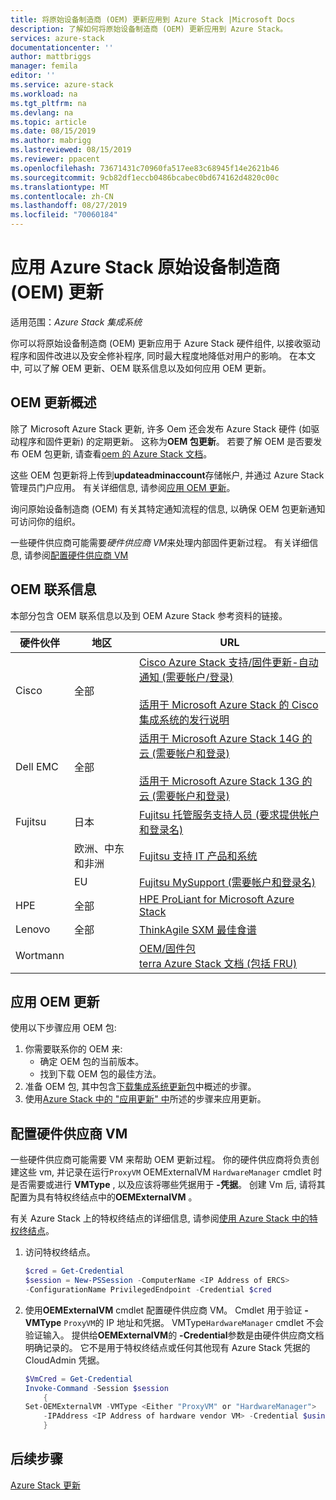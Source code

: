 ```yaml
---
title: 将原始设备制造商 (OEM) 更新应用到 Azure Stack |Microsoft Docs
description: 了解如何将原始设备制造商 (OEM) 更新应用到 Azure Stack。
services: azure-stack
documentationcenter: ''
author: mattbriggs
manager: femila
editor: ''
ms.service: azure-stack
ms.workload: na
ms.tgt_pltfrm: na
ms.devlang: na
ms.topic: article
ms.date: 08/15/2019
ms.author: mabrigg
ms.lastreviewed: 08/15/2019
ms.reviewer: ppacent
ms.openlocfilehash: 73671431c70960fa517ee83c68945f14e2621b46
ms.sourcegitcommit: 9cb82df1eccb0486bcabec0bd674162d4820c00c
ms.translationtype: MT
ms.contentlocale: zh-CN
ms.lasthandoff: 08/27/2019
ms.locfileid: "70060184"
---
```

# <a name="apply-azure-stack-original-equipment-manufacturer-oem-updates"></a>应用 Azure Stack 原始设备制造商 (OEM) 更新

适用范围：*Azure Stack 集成系统*

你可以将原始设备制造商 (OEM) 更新应用于 Azure Stack 硬件组件, 以接收驱动程序和固件改进以及安全修补程序, 同时最大程度地降低对用户的影响。 在本文中, 可以了解 OEM 更新、OEM 联系信息以及如何应用 OEM 更新。

## <a name="overview-of-oem-updates"></a>OEM 更新概述

除了 Microsoft Azure Stack 更新, 许多 Oem 还会发布 Azure Stack 硬件 (如驱动程序和固件更新) 的定期更新。 这称为**OEM 包更新**。 若要了解 OEM 是否要发布 OEM 包更新, 请查看[oem 的 Azure Stack 文档](#oem-contact-information)。

这些 OEM 包更新将上传到**updateadminaccount**存储帐户, 并通过 Azure Stack 管理员门户应用。 有关详细信息, 请参阅[应用 OEM 更新](#apply-oem-updates)。

询问原始设备制造商 (OEM) 有关其特定通知流程的信息, 以确保 OEM 包更新通知可访问你的组织。

一些硬件供应商可能需要*硬件供应商 VM*来处理内部固件更新过程。 有关详细信息, 请参阅[配置硬件供应商 VM](#configure-hardware-vendor-vm)

## <a name="oem-contact-information"></a>OEM 联系信息 

本部分包含 OEM 联系信息以及到 OEM Azure Stack 参考资料的链接。

| 硬件伙伴 | 地区 | URL |
|------------------|--------|-------------------------------------------------------------------------------------------------------------------------------------------------------------------------------------------------------------------------------------------------------------------------------------------------------------------------------------------|
| Cisco | 全部 | [Cisco Azure Stack 支持/固件更新-自动通知 (需要帐户/登录)](https://software.cisco.com/download/redirect?i=!y&mdfid=283862063&softwareid=286320368&release=1.0(0)&os=)<br><br>[适用于 Microsoft Azure Stack 的 Cisco 集成系统的发行说明](https://www.cisco.com/c/en/us/support/servers-unified-computing/ucs-c-series-rack-mount-ucs-managed-server-software/products-release-notes-list.html) |
| Dell EMC | 全部 | [适用于 Microsoft Azure Stack 14G 的云 (需要帐户和登录)](https://support.emc.com/downloads/44615_Cloud-for-Microsoft-Azure-Stack-14G)<br><br>[适用于 Microsoft Azure Stack 13G 的云 (需要帐户和登录)](https://support.emc.com/downloads/42238_Cloud-for-Microsoft-Azure-Stack-13G) |
| Fujitsu | 日本 | [Fujitsu 托管服务支持人员 (要求提供帐户和登录名)](https://eservice.fujitsu.com/supportdesk-web/) |
|  | 欧洲、中东和非洲 | [Fujitsu 支持 IT 产品和系统](https://support.ts.fujitsu.com/IndexContact.asp?lng=COM&ln=no&LC=del) |
|  | EU | [Fujitsu MySupport (需要帐户和登录名)](https://support.ts.fujitsu.com/IndexMySupport.asp) |
| HPE | 全部 | [HPE ProLiant for Microsoft Azure Stack](http://www.hpe.com/info/MASupdates) |
| Lenovo | 全部 | [ThinkAgile SXM 最佳食谱](https://datacentersupport.lenovo.com/us/en/solutions/ht505122)
| Wortmann |  | [OEM/固件包](https://drive.terracloud.de/dl/fiTdTb66mwDAJWgUXUW8KNsd/OEM)<br>[terra Azure Stack 文档 (包括 FRU)](https://drive.terracloud.de/dl/fiWGZwCySZSQyNdykXCFiVCR/TerraAzSDokumentation)

## <a name="apply-oem-updates"></a>应用 OEM 更新

使用以下步骤应用 OEM 包:

1. 你需要联系你的 OEM 来:
      - 确定 OEM 包的当前版本。  
      - 找到下载 OEM 包的最佳方法。  
2. 准备 OEM 包, 其中包含[下载集成系统更新包](azure-stack-servicing-policy.md)中概述的步骤。
3. 使用[Azure Stack 中的 "应用更新" 中](azure-stack-apply-updates.md)所述的步骤来应用更新。

## <a name="configure-hardware-vendor-vm"></a>配置硬件供应商 VM

一些硬件供应商可能需要 VM 来帮助 OEM 更新过程。 你的硬件供应商将负责创建这些 vm, 并记录在运行`ProxyVM` OEMExternalVM `HardwareManager` cmdlet 时是否需要或进行 **VMType** , 以及应该将哪些凭据用于 **-凭据**。 创建 Vm 后, 请将其配置为具有特权终结点中的**OEMExternalVM** 。

有关 Azure Stack 上的特权终结点的详细信息, 请参阅[使用 Azure Stack 中的特权终结点](azure-stack-privileged-endpoint.md)。

1.  访问特权终结点。

    ```powershell  
    $cred = Get-Credential
    $session = New-PSSession -ComputerName <IP Address of ERCS>
    -ConfigurationName PrivilegedEndpoint -Credential $cred
    ```

2. 使用**OEMExternalVM** cmdlet 配置硬件供应商 VM。 Cmdlet 用于验证 **-VMType** `ProxyVM`的 IP 地址和凭据。 VMType`HardwareManager` cmdlet 不会验证输入。 提供给**OEMExternalVM**的 **-Credential**参数是由硬件供应商文档明确记录的。  它不是用于特权终结点或任何其他现有 Azure Stack 凭据的 CloudAdmin 凭据。

    ```powershell  
    $VmCred = Get-Credential
    Invoke-Command -Session $session
        { 
    Set-OEMExternalVM -VMType <Either "ProxyVM" or "HardwareManager">
        -IPAddress <IP Address of hardware vendor VM> -Credential $using:VmCred
        }
    ```

## <a name="next-steps"></a>后续步骤

[Azure Stack 更新](azure-stack-updates.md)
